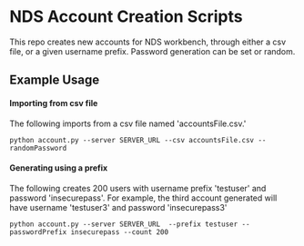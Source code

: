 # NDS Account Creation Scripts

This repo creates new accounts for NDS workbench, through either a csv file, or a given username prefix.  Password generation can be set or random.

## Example Usage

#### Importing from csv file
The following imports from a csv file named 'accountsFile.csv.'

`python account.py --server SERVER_URL --csv accountsFile.csv --randomPassword`




#### Generating using a prefix
The following creates 200 users with username prefix 'testuser' and password 'insecurepass'.  For example, the third account generated will have username 'testuser3' and password 'insecurepass3'

`python account.py --server SERVER_URL  --prefix testuser --passwordPrefix insecurepass --count 200`
